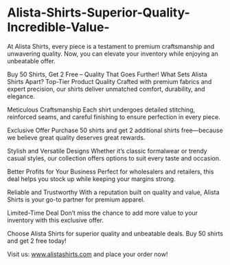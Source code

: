 # Alista-Shirts-Superior-Quality-Incredible-Value-
At Alista Shirts, every piece is a testament to premium craftsmanship and unwavering quality. Now, you can elevate your inventory while enjoying an unbeatable offer.

Buy 50 Shirts, Get 2 Free – Quality That Goes Further!
What Sets Alista Shirts Apart?
Top-Tier Product Quality
Crafted with premium fabrics and expert precision, our shirts deliver unmatched comfort, durability, and elegance.

Meticulous Craftsmanship
Each shirt undergoes detailed stitching, reinforced seams, and careful finishing to ensure perfection in every piece.

Exclusive Offer
Purchase 50 shirts and get 2 additional shirts free—because we believe great quality deserves great rewards.

Stylish and Versatile Designs
Whether it’s classic formalwear or trendy casual styles, our collection offers options to suit every taste and occasion.

Better Profits for Your Business
Perfect for wholesalers and retailers, this deal helps you stock up while keeping your margins strong.

Reliable and Trustworthy
With a reputation built on quality and value, Alista Shirts is your go-to partner for premium apparel.

Limited-Time Deal
Don’t miss the chance to add more value to your inventory with this exclusive offer.

Choose Alista Shirts for superior quality and unbeatable deals. Buy 50 shirts and get 2 free today!

Visit us: www.alistashirts.com and place your order now!
